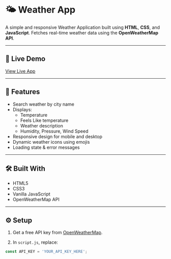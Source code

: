 # 🌤️ Weather App

A simple and responsive Weather Application built using **HTML**, **CSS**, and **JavaScript**. Fetches real-time weather data using the **OpenWeatherMap API**.

---

## 📸 Live Demo

[View Live App](http://weather-app-by-nitai.netlify.app)  

---

## 🚀 Features

- Search weather by city name
- Displays:
  - Temperature
  - Feels Like temperature
  - Weather description
  - Humidity, Pressure, Wind Speed
- Responsive design for mobile and desktop
- Dynamic weather icons using emojis
- Loading state & error messages

---

## 🛠️ Built With

- HTML5
- CSS3
- Vanilla JavaScript
- OpenWeatherMap API

---

## ⚙️ Setup

1. Get a free API key from [OpenWeatherMap](https://openweathermap.org/api).

2. In `script.js`, replace:

```js
const API_KEY = 'YOUR_API_KEY_HERE';
